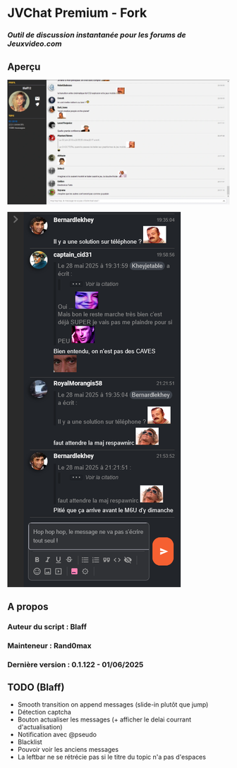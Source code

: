 # **JVChat Premium** - Fork

### _Outil de discussion instantanée pour les forums de Jeuxvideo.com_

## Aperçu

![Preview1JvChat](img/preview1.png)

![Preview2JvChat](img/preview2.png)

## A propos

### Auteur du script : **Blaff**

### Mainteneur : **Rand0max**

### Dernière version : **0.1.122 - 01/06/2025**

## TODO (Blaff)

- Smooth transition on append messages (slide-in plutôt que jump)
- Détection captcha
- Bouton actualiser les messages (+ afficher le delai courrant d'actualisation)
- Notification avec @pseudo
- Blacklist
- Pouvoir voir les anciens messages
- La leftbar ne se rétrécie pas si le titre du topic n'a pas d'espaces
